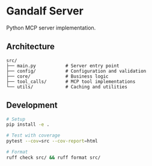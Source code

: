 # Gandalf Server

Python MCP server implementation.

## Architecture

```
src/
├── main.py           # Server entry point
├── config/           # Configuration and validation
├── core/             # Business logic
├── tool_calls/       # MCP tool implementations
└── utils/            # Caching and utilities
```

## Development

```bash
# Setup
pip install -e .

# Test with coverage
pytest --cov=src --cov-report=html

# Format
ruff check src/ && ruff format src/
```
